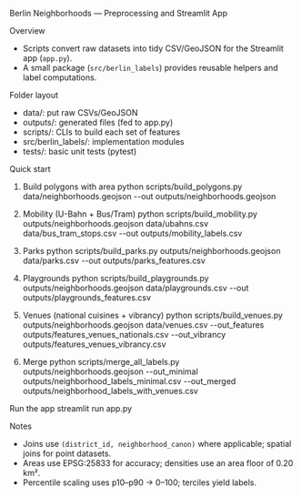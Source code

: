 Berlin Neighborhoods — Preprocessing and Streamlit App

Overview
- Scripts convert raw datasets into tidy CSV/GeoJSON for the Streamlit app (`app.py`).
- A small package (`src/berlin_labels`) provides reusable helpers and label computations.

Folder layout
- data/: put raw CSVs/GeoJSON
- outputs/: generated files (fed to app.py)
- scripts/: CLIs to build each set of features
- src/berlin_labels/: implementation modules
- tests/: basic unit tests (pytest)

Quick start
1) Build polygons with area
   python scripts/build_polygons.py data/neighborhoods.geojson --out outputs/neighborhoods.geojson

2) Mobility (U-Bahn + Bus/Tram)
   python scripts/build_mobility.py outputs/neighborhoods.geojson data/ubahns.csv data/bus_tram_stops.csv --out outputs/mobility_labels.csv

3) Parks
   python scripts/build_parks.py outputs/neighborhoods.geojson data/parks.csv --out outputs/parks_features.csv

4) Playgrounds
   python scripts/build_playgrounds.py outputs/neighborhoods.geojson data/playgrounds.csv --out outputs/playgrounds_features.csv

5) Venues (national cuisines + vibrancy)
   python scripts/build_venues.py outputs/neighborhoods.geojson data/venues.csv --out_features outputs/features_venues_nationals.csv --out_vibrancy outputs/features_venues_vibrancy.csv

6) Merge
   python scripts/merge_all_labels.py outputs/neighborhoods.geojson --out_minimal outputs/neighborhood_labels_minimal.csv --out_merged outputs/neighborhood_labels_with_venues.csv

Run the app
   streamlit run app.py

Notes
- Joins use `(district_id, neighborhood_canon)` where applicable; spatial joins for point datasets.
- Areas use EPSG:25833 for accuracy; densities use an area floor of 0.20 km².
- Percentile scaling uses p10–p90 → 0–100; terciles yield labels.

